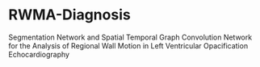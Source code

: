 # RWMA-Diagnosis
Segmentation Network and Spatial Temporal Graph Convolution Network for the Analysis of Regional Wall Motion in Left Ventricular Opacification Echocardiography
